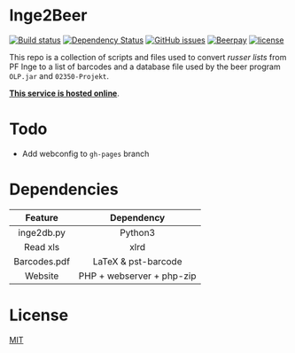 Inge2Beer
=========

[![Build status](https://img.shields.io/travis/NicolaiSoeborg/Inge2Beer/master.svg?label=Build)](https://travis-ci.org/NicolaiSoeborg/Inge2Beer)
[![Dependency Status](https://dependencyci.com/github/NicolaiSoeborg/Inge2Beer/badge)](https://dependencyci.com/github/NicolaiSoeborg/Inge2Beer)
[![GitHub issues](https://img.shields.io/github/issues/NicolaiSoeborg/Inge2Beer.svg)](/issues)
[![Beerpay](https://beerpay.io/NicolaiSoeborg/Inge2Beer/badge.svg?style=flat)](https://beerpay.io/NicolaiSoeborg/Inge2Beer)
[![license](https://img.shields.io/badge/License-MIT-blue.svg)](/LICENSE)

This repo is a collection of scripts and files used to convert *russer lists* from PF Inge to a list of barcodes and a database file used by the beer program `OLP.jar` and `02350-Projekt`.

[**This service is hosted online**](https://inge.soeborg.me/).


# Todo
 - Add webconfig to `gh-pages` branch


# Dependencies

|    Feature   	|      Dependency     	|
|:------------:	|:-------------------:	|
|  inge2db.py  	|       Python3       	|
|   Read xls   	|         xlrd        	|
| Barcodes.pdf 	| LaTeX & pst-barcode 	|
|    Website	| PHP + webserver + php-zip 	|


# License
[MIT](/LICENSE)
